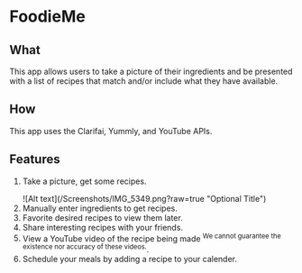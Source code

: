 # FoodieMe
<h2>What</h2>
<p>This app allows users to take a picture of their ingredients and be presented with a list of recipes that match and/or include what they have available.</p>

<h2>How</h2>
<p>This app uses the Clarifai, Yummly, and YouTube APIs.</p>

<h2>Features</h2>
<ol>
    <li><p>Take a picture, get some recipes.</p>
    ![Alt text](/Screenshots/IMG_5349.png?raw=true "Optional Title")
    </li>
    <li>Manually enter ingredients to get recipes.</li>
    <li>Favorite desired recipes to view them later.</li>
    <li>Share interesting recipes with your friends.</li>
    <li>View a YouTube video of the recipe being made <sup>We cannot guarantee the existence nor accuracy of these videos.</sup>.</li>
    <li>Schedule your meals by adding a recipe to your calender.</li>
</ol>
